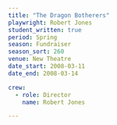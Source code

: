```yaml
---
title: "The Dragon Botherers"
playwright: Robert Jones
student_written: true
period: Spring
season: Fundraiser
season_sort: 260
venue: New Theatre
date_start: 2008-03-11
date_end: 2008-03-14

crew:
  - role: Director
    name: Robert Jones

---
```

